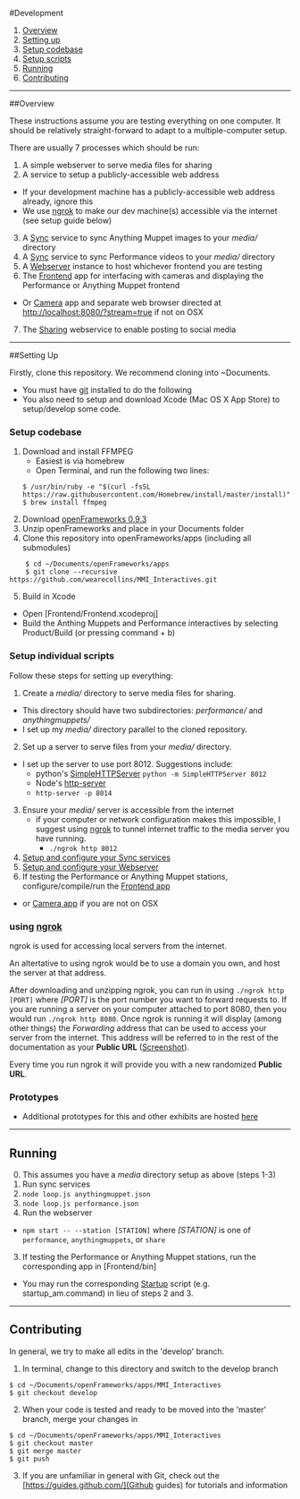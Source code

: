
#Development

1. [Overview](#overview)
2. [Setting up](#setting-up)
  0. [Setup codebase](#Setup-codebase)
  1. [Setup scripts](#Setup-scripts)
3. [Running](#running)
4. [Contributing](#contributing)

* * *

##Overview

These instructions assume you are testing everything on one computer. It should be relatively straight-forward to adapt to a multiple-computer setup.

There are usually 7 processes which should be run:

1. A simple webserver to serve media files for sharing
2. A service to setup a publicly-accessible web address 
  - If your development machine has a publicly-accessible web address already, ignore this
  - We use [ngrok](https://ngrok.com/) to make our dev machine(s) accessible via the internet (see setup guide below)
3. A [Sync](Sync/) service to sync Anything Muppet images to your _media/_ directory
4. A [Sync](Sync/) service to sync Performance videos to your _media/_ directory
5. A [Webserver](Webserver/) instance to host whichever frontend you are testing
6. The [Frontend](Frontend/) app for interfacing with cameras and displaying the Performance or Anything Muppet frontend
  - Or [Camera](Camera/) app and separate web browser directed at [http://localhost:8080/?stream=true]() if not on OSX
7. The [Sharing](Sharing/) webservice to enable posting to social media

* * *

##Setting Up

Firstly, clone this repository. We recommend cloning into ~Documents.
- You must have [git](https://git-scm.com/) installed to do the following
- You also need to setup and download Xcode (Mac OS X App Store) to setup/develop some code.

### Setup codebase
1. Download and install FFMPEG
	* Easiest is via homebrew
	* Open Terminal, and run the following two lines:
	```
	$ /usr/bin/ruby -e "$(curl -fsSL https://raw.githubusercontent.com/Homebrew/install/master/install)"
	$ brew install ffmpeg
	```
2. Download [openFrameworks 0.9.3](http://openframeworks.cc/versions/v0.9.3/of_v0.9.3_osx_release.zip)
3. Unzip openFrameworks and place in your Documents folder
4. Clone this repository into openFrameworks/apps (including all submodules)
```
	$ cd ~/Documents/openFrameworks/apps
	$ git clone --recursive https://github.com/wearecollins/MMI_Interactives.git
```
5. Build in Xcode
 * Open [Frontend/Frontend.xcodeproj]
 * Build the Anthing Muppets and Performance interactives by selecting Product/Build (or pressing command + b)

### Setup individual scripts
Follow these steps for setting up everything:

1. Create a _media/_ directory to serve media files for sharing.
  - This directory should have two subdirectories: _performance/_ and _anythingmuppets/_
  - I set up my _media/_ directory parallel to the cloned repository.
2. Set up a server to serve files from your _media/_ directory.
  - I set up the server to use port 8012. Suggestions include:
    * python&apos;s [SimpleHTTPServer](https://docs.python.org/2/library/simplehttpserver.html) 
    `python -m SimpleHTTPServer 8012`
    * Node&apos;s [http-server](https://www.npmjs.com/package/http-server)
    * `http-server -p 8014`
3. Ensure your _media/_ server is accessible from the internet
    * if your computer or network configuration makes this impossible, I suggest using [ngrok](#using-ngrok) to tunnel internet traffic to the media server you have running.
        - `./ngrok http 8012`
4. [Setup and configure your Sync services](Sync/README.md#configure)
5. [Setup and configure your Webserver](Webserver/README.md#configure)
6. If testing the Performance or Anything Muppet stations, configure/compile/run the [Frontend app](Frontend/)
  - or [Camera app](Camera/) if you are not on OSX

### using [ngrok](https://ngrok.com/)

ngrok is used for accessing local servers from the internet. 

An altertative to using ngrok would be to use a domain you own, 
and host the server at that address.

After downloading and unzipping ngrok, you can run in using 
`./ngrok http [PORT]` where _[PORT]_ is the port number you want to forward 
requests to. If you are running a server on your computer attached to port 
8080, then you would run `./ngrok http 8080`. Once ngrok is running it will 
display (among other things) the _Forwarding_ address that can be used to 
access your server from the internet. This address will be referred to in the 
rest of the documentation as your **Public URL** ([Screenshot](ngrok.png)).

Every time you run ngrok it will provide you with a new randomized 
**Public URL**.

### Prototypes
* Additional prototypes for this and other exhibits are hosted [here](https://github.com/wearecollins/MMI-Prototypes.git)

* * *

## Running

0. This assumes you have a _media_ directory setup as above (steps 1-3)
1. Run sync services
  1. `node loop.js anythingmuppet.json`
  2. `node loop.js performance.json`
2. Run the webserver
  - `npm start -- --station [STATION]` where _[STATION]_ is one of `performance`, `anythingmuppets`, or `share`
3. If testing the Performance or Anything Muppet stations, run the corresponding app in [Frontend/bin]
  - You may run the corresponding [Startup](Startup/) script (e.g. startup_am.command) in lieu of steps 2 and 3.

* * *

## Contributing

In general, we try to make all edits in the 'develop' branch.
1. In terminal, change to this directory and switch to the develop branch
```
$ cd ~/Documents/openFrameworks/apps/MMI_Interactives
$ git checkout develop
```
2. When your code is tested and ready to be moved into the 'master' branch, merge your changes in
```
$ cd ~/Documents/openFrameworks/apps/MMI_Interactives
$ git checkout master
$ git merge master
$ git push
```
3. If you are unfamiliar in general with Git, check out the [https://guides.github.com/](Github guides) for tutorials and information
